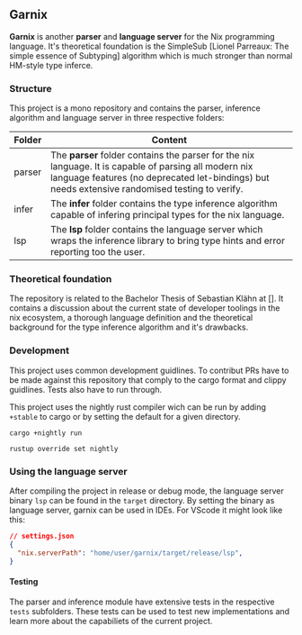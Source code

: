 ## Garnix

**Garnix** is another **parser** and **language server** for the Nix programming language. It's theoretical foundation is the SimpleSub [Lionel Parreaux: The simple essence of Subtyping] algorithm which is much stronger than normal HM-style type inferce.

### Structure
This project is a mono repository and contains the parser, inference algorithm and language server in three respective folders:

| Folder | Content |
| ------ | ------- |
| parser | The **parser** folder contains the parser for the nix language. It is capable of parsing all modern nix language features (no deprecated let-bindings) but needs extensive randomised testing to verify. |
|infer | The **infer** folder contains the type inference algorithm capable of infering principal types for the nix language.
|lsp| The **lsp** folder contains the language server which wraps the inference library to bring type hints and error reporting too the user.

### Theoretical foundation
The repository is related to the Bachelor Thesis of Sebastian Klähn at []. It contains a discussion about the current state of developer toolings in the nix ecosystem, a thorough language definition and the theoretical background for the type inference algorithm and it's drawbacks.

### Development
This project uses common development guidlines. To contribut PRs have to be made against this repository that comply to the cargo format and clippy guidlines. Tests also have to run through.

This project uses the nightly rust compiler wich can be run by adding `+stable` to cargo or by setting the default for a given directory.

```
cargo +nightly run
```

```
rustup override set nightly
```

### Using the language server
After compiling the project in release or debug mode, the language server binary `lsp` can be found in the `target` directory.
By setting the binary as language server, garnix can be used in IDEs. For VScode it might look like this:

```json
// settings.json
{
  "nix.serverPath": "home/user/garnix/target/release/lsp",
}
```

#### Testing
The parser and inference module have extensive tests in the respective `tests` subfolders. These tests can be used to test new implementations and learn more about the capabiliets of the current project.
